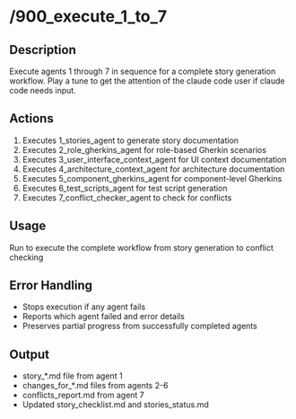 # /900_execute_1_to_7

## Description
Execute agents 1 through 7 in sequence for a complete story generation workflow.  Play a tune to get the attention of the claude code user if claude code needs input. 

## Actions
1. Executes 1_stories_agent to generate story documentation
2. Executes 2_role_gherkins_agent for role-based Gherkin scenarios
3. Executes 3_user_interface_context_agent for UI context documentation
4. Executes 4_architecture_context_agent for architecture documentation
5. Executes 5_component_gherkins_agent for component-level Gherkins
6. Executes 6_test_scripts_agent for test script generation
7. Executes 7_conflict_checker_agent to check for conflicts

## Usage
Run to execute the complete workflow from story generation to conflict checking

## Error Handling
- Stops execution if any agent fails
- Reports which agent failed and error details
- Preserves partial progress from successfully completed agents

## Output
- story_*.md file from agent 1
- changes_for_*.md files from agents 2-6
- conflicts_report.md from agent 7
- Updated story_checklist.md and stories_status.md